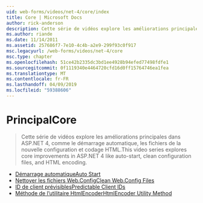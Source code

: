 ```yaml
---
uid: web-forms/videos/net-4/core/index
title: Core | Microsoft Docs
author: rick-anderson
description: Cette série de vidéos explore les améliorations principales dans ASP.NET 4, comme le démarrage automatique, les fichiers de la nouvelle configuration et codage HTML.
ms.author: riande
ms.date: 11/14/2011
ms.assetid: 257686f7-7e10-4c4b-a2e9-299f93c0f917
msc.legacyurl: /web-forms/videos/net-4/core
msc.type: chapter
ms.openlocfilehash: 51ce42b2335dc3bd1ee4928b94efed77498fdfe1
ms.sourcegitcommit: 0f1119340e4464720cfd16d0ff15764746ea1fea
ms.translationtype: MT
ms.contentlocale: fr-FR
ms.lasthandoff: 04/09/2019
ms.locfileid: "59388606"
---
```

# <a name="core"></a><span data-ttu-id="eb6e2-103">Principal</span><span class="sxs-lookup"><span data-stu-id="eb6e2-103">Core</span></span>

> <span data-ttu-id="eb6e2-104">Cette série de vidéos explore les améliorations principales dans ASP.NET 4, comme le démarrage automatique, les fichiers de la nouvelle configuration et codage HTML.</span><span class="sxs-lookup"><span data-stu-id="eb6e2-104">This video series explores core improvements in ASP.NET 4 like auto-start, clean configuration files, and HTML encoding.</span></span>


- [<span data-ttu-id="eb6e2-105">Démarrage automatique</span><span class="sxs-lookup"><span data-stu-id="eb6e2-105">Auto Start</span></span>](aspnet-4-quick-hit-auto-start.md)
- [<span data-ttu-id="eb6e2-106">Nettoyer les fichiers Web.Config</span><span class="sxs-lookup"><span data-stu-id="eb6e2-106">Clean Web.Config Files</span></span>](aspnet-4-quick-hit-clean-webconfig-files.md)
- [<span data-ttu-id="eb6e2-107">ID de client prévisibles</span><span class="sxs-lookup"><span data-stu-id="eb6e2-107">Predictable Client IDs</span></span>](aspnet-4-quick-hit-predictable-client-ids.md)
- [<span data-ttu-id="eb6e2-108">Méthode de l’utilitaire HtmlEncoder</span><span class="sxs-lookup"><span data-stu-id="eb6e2-108">HtmlEncoder Utility Method</span></span>](aspnet-4-quick-hit-the-htmlencoder-utility-method.md)
